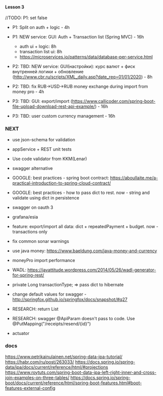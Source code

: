 #### Lesson 3
//TODO: P1: set <skipTests>false</skipTests>


- P1: Split on auth + logic - 4h
- P1: NEW service: GUI: Auth + Transaction list (Spring MVC) - 16h
    - auth ui + logic: 8h
    - transaction list ui: 8h
    - https://microservices.io/patterns/data/database-per-service.html

- P2: TBD: NEW service: GUI(настройки): курс валют + фиск внутренней логики + обновление (http://www.cbr.ru/scripts/XML_daily.asp?date_req=01/01/2020) - 8h
- P2: TBD: fix RUB->USD->RUB money exchange during import from money pro - 4h

- P3: TBD: GUI: export/import (https://www.callicoder.com/spring-boot-file-upload-download-rest-api-example/) - 16h
- P3: TBD: user custom currency management - 16h

### NEXT
- use json-schema for validation
- appService + REST unit tests
- Use code validator from KKM(Lenar)
- swagger alternative
- GOOGLE: best practices - spring boot contract: https://aboullaite.me/a-practical-introduction-to-spring-cloud-contract/
- GOOGLE: best practices - how to pass dict to rest. now - string and validate using dict in persistence
- swagger on oauth 3
- grafana/esia

- feature: export/import all data: dict + repeatedPayment + budget. now - transactions only

- fix common sonar warnings
- use java money: https://www.baeldung.com/java-money-and-currency
- moneyPro import performance
- WADL: https://javattitude.wordpress.com/2014/05/26/wadl-generator-for-spring-rest/

- private Long transactionType; => pass dict to hibernate
- change default values for swagger - http://springfox.github.io/springfox/docs/snapshot/#q27
- RESEARCH: return List<CategoryResponse>
- RESEARCH: swagger @ApiParam doesn't pass to code. Use @PutMapping("/receipts/resend/{id}")
- actuator

### docs
https://www.petrikainulainen.net/spring-data-jpa-tutorial/
https://habr.com/ru/post/263033/
https://docs.spring.io/spring-data/jpa/docs/current/reference/html/#projections
https://www.roytuts.com/spring-boot-data-jpa-left-right-inner-and-cross-join-examples-on-three-tables/
https://docs.spring.io/spring-boot/docs/current/reference/html/spring-boot-features.html#boot-features-external-config